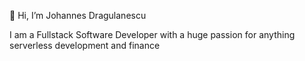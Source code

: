 👋 Hi, I’m Johannes Dragulanescu

I am a Fullstack Software Developer with a huge passion for anything serverless development and finance

<!---
jdragulanescu/jdragulanescu is a ✨ special ✨ repository because its `README.md` (this file) appears on your GitHub profile.
You can click the Preview link to take a look at your changes.
--->
